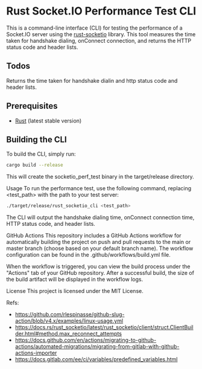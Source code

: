 # Rust Socket.IO Performance Test CLI

This is a command-line interface (CLI) for testing the performance of a Socket.IO server using the [rust-socketio](https://github.com/1c3t3a/rust-socketio) library. This tool measures the time taken for handshake dialing, onConnect connection, and returns the HTTP status code and header lists.


## Todos
Returns the time taken for handshake dialin and http status code and header lists.


## Prerequisites

- [Rust](https://www.rust-lang.org/tools/install) (latest stable version)

## Building the CLI

To build the CLI, simply run:

```sh
cargo build --release
```
This will create the socketio_perf_test binary in the target/release directory.

Usage
To run the performance test, use the following command, replacing <test_path> with the path to your test server:

```sh
./target/release/rust_socketio_cli <test_path>
```
The CLI will output the handshake dialing time, onConnect connection time, HTTP status code, and header lists.

GitHub Actions
This repository includes a GitHub Actions workflow for automatically building the project on push and pull requests to the main or master branch (choose based on your default branch name). The workflow configuration can be found in the .github/workflows/build.yml file.

When the workflow is triggered, you can view the build process under the "Actions" tab of your GitHub repository. After a successful build, the size of the build artifact will be displayed in the workflow logs.

License
This project is licensed under the MIT License.

Refs:
- https://github.com/rlespinasse/github-slug-action/blob/v4.x/examples/linux-usage.yml
- https://docs.rs/rust_socketio/latest/rust_socketio/client/struct.ClientBuilder.html#method.max_reconnect_attempts
- https://docs.github.com/en/actions/migrating-to-github-actions/automated-migrations/migrating-from-gitlab-with-github-actions-importer
- https://docs.gitlab.com/ee/ci/variables/predefined_variables.html